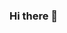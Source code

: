 ### Hi there 👋

<!--
**GHYoung666/GHYoung666** is a ✨ _special_ ✨ repository because its `README.md` (this file) appears on your GitHub profile.

Here are some ideas to get you started:

- 🔭 I’m a student in SEU
- 🌱 I’m currently learning Electronic Science & Engineering
- 📫 How to reach me: Mail:1443938036@qq.com WeChat:ghy020628
- 😄 Pronouns: ...
- ⚡ Fun fact: ...
-->

